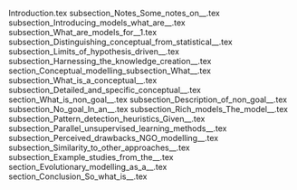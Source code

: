 Introduction.tex
subsection_Notes_Some_notes_on__.tex
subsection_Introducing_models_what_are__.tex
subsection_What_are_models_for__1.tex
subsection_Distinguishing_conceptual_from_statistical__.tex
subsection_Limits_of_hypothesis_driven__.tex
subsection_Harnessing_the_knowledge_creation__.tex
section_Conceptual_modelling_subsection_What__.tex
subsection_What_is_a_conceptual__.tex
subsection_Detailed_and_specific_conceptual__.tex
section_What_is_non_goal__.tex
subsection_Description_of_non_goal__.tex
subsection_No_goal_In_an__.tex
subsection_Rich_models_The_model__.tex
subsection_Pattern_detection_heuristics_Given__.tex
subsection_Parallel_unsupervised_learning_methods__.tex
subsection_Perceived_drawbacks_NGO_modelling__.tex
subsection_Similarity_to_other_approaches__.tex
subsection_Example_studies_from_the__.tex
section_Evolutionary_modelling_as_a__.tex
section_Conclusion_So_what_is__.tex
